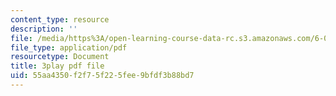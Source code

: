 ```yaml
---
content_type: resource
description: ''
file: /media/https%3A/open-learning-course-data-rc.s3.amazonaws.com/6-003-signals-and-systems-fall-2011/55aa4350f2f75f225fee9bfdf3b88bd7_ufU6b7OHb8M.pdf
file_type: application/pdf
resourcetype: Document
title: 3play pdf file
uid: 55aa4350-f2f7-5f22-5fee-9bfdf3b88bd7
---
```

